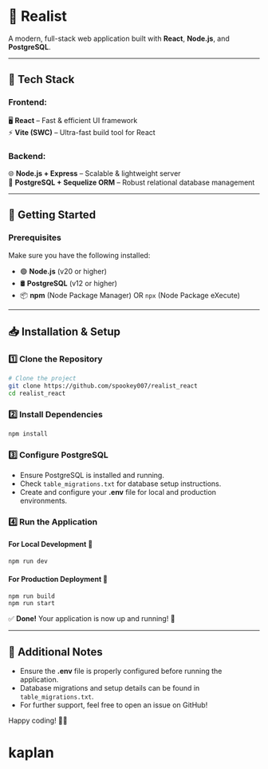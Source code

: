 # 🌟 Realist

A modern, full-stack web application built with **React**, **Node.js**, and **PostgreSQL**.

---

## 🚀 Tech Stack

### **Frontend:**  
🖥️ **React** – Fast & efficient UI framework  
⚡ **Vite (SWC)** – Ultra-fast build tool for React

### **Backend:**  
🌐 **Node.js + Express** – Scalable & lightweight server  
💾 **PostgreSQL + Sequelize ORM** – Robust relational database management

---

## 📌 Getting Started

### **Prerequisites**
Make sure you have the following installed:

- 🟢 **Node.js** (v20 or higher)
- 🛢️ **PostgreSQL** (v12 or higher)
- 📦 **npm** (Node Package Manager) OR `npx` (Node Package eXecute)

---

## 📥 Installation & Setup

### **1️⃣ Clone the Repository**
```bash
# Clone the project
git clone https://github.com/spookey007/realist_react
cd realist_react
```

### **2️⃣ Install Dependencies**
```bash
npm install
```

### **3️⃣ Configure PostgreSQL**
- Ensure PostgreSQL is installed and running.
- Check `table_migrations.txt` for database setup instructions.
- Create and configure your **.env** file for local and production environments.

### **4️⃣ Run the Application**
#### **For Local Development** 🌱
```bash
npm run dev
```
#### **For Production Deployment** 🚀
```bash
npm run build
npm run start
```

✅ **Done!** Your application is now up and running! 🎉

---

## 📖 Additional Notes
- Ensure the **.env** file is properly configured before running the application.
- Database migrations and setup details can be found in `table_migrations.txt`.
- For further support, feel free to open an issue on GitHub!

Happy coding! 🚀🔥

# kaplan

